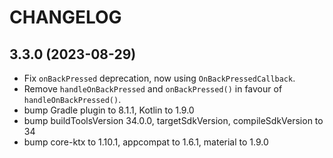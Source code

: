 # CHANGELOG

## 3.3.0 (2023-08-29)
* Fix `onBackPressed` deprecation, now using `OnBackPressedCallback`.
* Remove `handleOnBackPressed` and `onBackPressed()` in favour of `handleOnBackPressed()`.
* bump Gradle plugin to 8.1.1, Kotlin to 1.9.0 
* bump buildToolsVersion 34.0.0, targetSdkVersion, compileSdkVersion to 34
* bump core-ktx to 1.10.1, appcompat to 1.6.1, material to 1.9.0